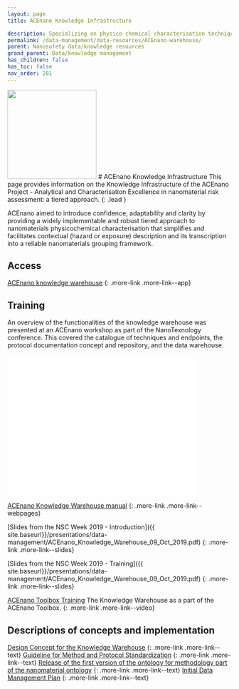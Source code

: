 ```yaml
---
layout: page
title: ACEnano Knowledge Infrastructure 

description: Specializing on physico-chemical characterisation techniques, protocols and data.
permalink: /data-management/data-resources/ACEnano-warehouse/
parent: Nanosafety data/knowledge resources
grand_parent: Data/knowledge management
has_children: false
has_toc: false
nav_order: 281
---
```


<img src="{{ site.baseurl }}/images/logos/acenano.png" width="200" class="image--right" />
# ACEnano Knowledge Infrastructure
 This page provides information on the Knowledge Infrastructure of the ACEnano Project - Analytical and Characterisation Excellence in nanomaterial risk assessment: a tiered approach. 
 {: .lead }

 ACEnano aimed to introduce confidence, adaptability and clarity by providing a widely implementable and robust tiered approach to nanomaterials physicochemical characterisation that simplifies and facilitates contextual (hazard or exposure) description and its transcription into a reliable nanomaterials grouping framework.

## Access
[ACEnano knowledge warehouse](https://acenano.douglasconnect.com/)
{: .more-link .more-link--app}

## Training
An overview of the functionalities of the knowledge warehouse was presented at an ACEnano workshop as part of the NanoTexnology conference. This covered the catalogue of techniques and endpoints, the protocol documentation concept and repository, and the data warehouse.

<iframe width="420" height="315" src="//www.youtube.com/embed/R9M4iTCU3eg" frameborder="0" allowfullscreen="allowfullscreen">&nbsp;</iframe>

[ACEnano Knowledge Warehouse manual](ACEnano-manual/)
{: .more-link .more-link--webpages}

[Slides from the NSC Week 2019 - Introduction]({{ site.baseurl}}/presentations/data-management/ACEnano_Knowledge_Warehouse_09_Oct_2019.pdf)
{: .more-link .more-link--slides}

[Slides from the NSC Week 2019 - Training]({{ site.baseurl}}/presentations/data-management/ACEnano_Knowledge_Warehouse_09_Oct_2019.pdf)
{: .more-link .more-link--slides}

[ACEnano Toolbox Training](https://www.youtube.com/watch?v=Iy7q0BFag6A)
The Knowledge Warehouse as a part of the ACEnano Toolbox.
{: .more-link .more-link--video}

## Descriptions of concepts and implementation
[Design Concept for the Knowledge Warehouse](https://zenodo.org/record/3752851)
{: .more-link .more-link--text}
[Guideline for Method and Protocol Standardization](https://zenodo.org/record/3716819)
{: .more-link .more-link--text}
[Release of the first version of the ontology for methodology part of the nanomaterial ontology](https://zenodo.org/record/3753040)
{: .more-link .more-link--text}
[Initial Data Management Plan](https://zenodo.org/record/3752910)
{: .more-link .more-link--text}
